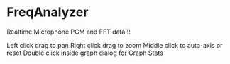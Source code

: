 # FreqAnalyzer
Realtime Microphone PCM and FFT data !!


Left click drag to pan 
Right click drag to zoom 
Middle click to auto-axis or reset 
Double click inside graph dialog for Graph Stats 
